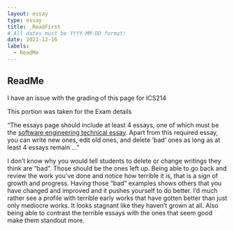 ```yaml
---
layout: essay
type: essay
title: _ReadFirst
# All dates must be YYYY-MM-DD format!
date: 2021-12-16
labels:
  - ReadMe
---
```

## ReadMe

I have an issue with the grading of this page for ICS214

This portion was taken for the Exam details

“The essays page should include at least 4 essays, one of which must be the [software engineering technical essay](https://courses.ics.hawaii.edu/ics314f21/morea/final-project/experience-software-engineering-technical-essay.html). Apart from this required essay, you can write new ones, edit old ones, and delete ‘bad’ ones as long as at least 4 essays remain ...”

I don’t know why you would tell students to delete or change writings they think are “bad”. Those should be the ones left up. Being able to go back and review the work you’ve done and notice how terrible it is, that is a sign of growth and progress. Having those “bad” examples shows others that you have changed and improved and it pushes yourself to do better. I’d much rather see a profile with terrible early works that have gotten better than just only mediocre works. It looks stagnant like they haven’t grown at all. Also being able to contrast the terrible essays with the ones that seem good make them standout more.

